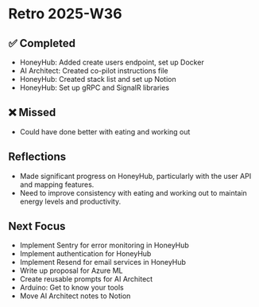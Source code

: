 ﻿# Retro 2025-W36

## ✅ Completed

- HoneyHub: Added create users endpoint, set up Docker
- AI Architect: Created co-pilot instructions file
- HoneyHub: Created stack list and set up Notion
- HoneyHub: Set up gRPC and SignalR libraries


## ❌ Missed
- Could have done better with eating and working out


## Reflections

- Made significant progress on HoneyHub, particularly with the user API and mapping features.
- Need to improve consistency with eating and working out to maintain energy levels and productivity.

## Next Focus

- Implement Sentry for error monitoring in HoneyHub
- Implement authentication for HoneyHub
- Implement Resend for email services in HoneyHub
- Write up proposal for Azure ML
- Create reusable prompts for AI Architect
- Arduino: Get to know your tools
- Move AI Architect notes to Notion
